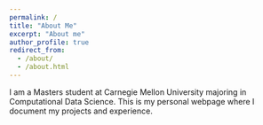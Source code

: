 ```yaml
---
permalink: /
title: "About Me"
excerpt: "About me"
author_profile: true
redirect_from: 
  - /about/
  - /about.html
---
```


I am a Masters student at Carnegie Mellon University majoring in Computational Data Science.
This is my personal webpage where I document my projects and experience.
